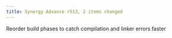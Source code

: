 ```yaml
---
title: Synergy Advance r513, 2 items changed
---
```


Reorder build phases to catch compilation and linker errors faster
